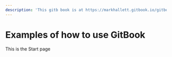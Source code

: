 ```yaml
---
description: 'This gitb book is at https://markhallett.gitbook.io/gitbook/'
---
```


# Examples of how to use GitBook

This is the Start page

